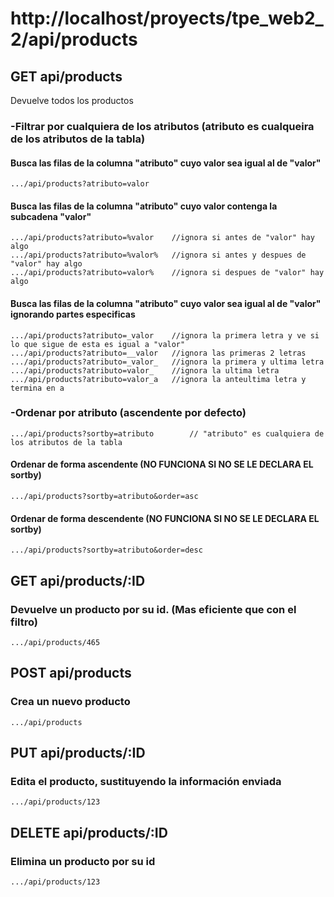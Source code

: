 # http://localhost/proyects/tpe_web2_2/api/products

## GET api/products
Devuelve todos los productos

### -Filtrar por cualquiera de los atributos (atributo es cualqueira de los atributos de la tabla)
#### Busca las filas de la columna "atributo" cuyo valor sea igual al de "valor"
    .../api/products?atributo=valor   
#### Busca las filas de la columna "atributo" cuyo valor contenga la subcadena "valor"
    .../api/products?atributo=%valor    //ignora si antes de "valor" hay algo
    .../api/products?atributo=%valor%   //ignora si antes y despues de "valor" hay algo
    .../api/products?atributo=valor%    //ignora si despues de "valor" hay algo
#### Busca las filas de la columna "atributo" cuyo valor sea igual al de "valor" ignorando partes especificas
    .../api/products?atributo=_valor    //ignora la primera letra y ve si lo que sigue de esta es igual a "valor"
    .../api/products?atributo=__valor   //ignora las primeras 2 letras
    .../api/products?atributo=_valor_   //ignora la primera y ultima letra
    .../api/products?atributo=valor_    //ignora la ultima letra
    .../api/products?atributo=valor_a   //ignora la anteultima letra y termina en a

### -Ordenar por atributo (ascendente por defecto)
    .../api/products?sortby=atributo        // "atributo" es cualquiera de los atributos de la tabla
#### Ordenar de forma ascendente (NO FUNCIONA SI NO SE LE DECLARA EL sortby)
    .../api/products?sortby=atributo&order=asc
#### Ordenar de forma descendente (NO FUNCIONA SI NO SE LE DECLARA EL sortby)
    .../api/products?sortby=atributo&order=desc

## GET api/products/:ID

### Devuelve un producto por su id. (Mas eficiente que con el filtro)
    .../api/products/465
    
## POST api/products
### Crea un nuevo producto
    .../api/products

## PUT api/products/:ID
### Edita el producto, sustituyendo la información enviada
    .../api/products/123

## DELETE api/products/:ID
### Elimina un producto por su id
    .../api/products/123